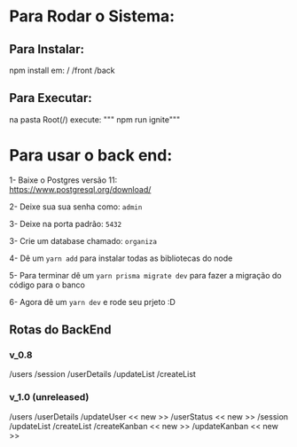 # Para Rodar o Sistema:

## Para Instalar:
npm install em:
/
/front
/back

## Para Executar:
na pasta Root(/) execute:
""" npm run ignite"""

# Para usar o back end:

1- Baixe o Postgres versão 11:  
https://www.postgresql.org/download/

2- Deixe sua sua senha como: `admin`

3- Deixe na porta padrão: `5432`

3- Crie um database chamado: `organiza` 

4- Dê um `yarn add` para instalar todas as bibliotecas do node
 
5- Para terminar dê um `yarn prisma migrate dev` para fazer a migração do código para o banco

6- Agora dê um `yarn dev` e rode seu prjeto :D 

## Rotas do BackEnd
### v_0.8
/users
/session
/userDetails
/updateList
/createList

### v_1.0 (unreleased)
/users
/userDetails
/updateUser << new >>
/userStatus << new >>
/session
/updateList
/createList
/createKanban << new >>
/updateKanban << new >>
